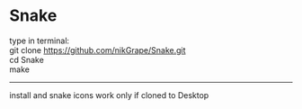 # Snake

type in terminal:</br>
git clone https://github.com/nikGrape/Snake.git</br>
cd Snake</br>
make


____________

install and snake icons work only if cloned to Desktop
